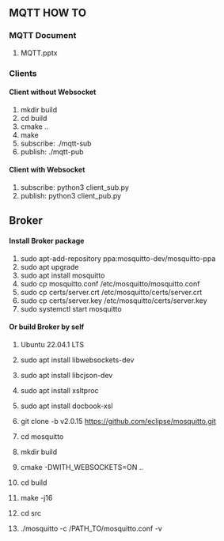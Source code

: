 ## MQTT HOW TO

### MQTT Document

1. MQTT.pptx

### Clients

#### Client without Websocket

1. mkdir build
2. cd build
3. cmake ..
4. make
5. subscribe:
    ./mqtt-sub
6. publish:
    ./mqtt-pub

#### Client with Websocket

1. subscribe:
    python3 client_sub.py
2. publish:
    python3 client_pub.py



## Broker

#### Install Broker package

1. sudo apt-add-repository ppa:mosquitto-dev/mosquitto-ppa
2. sudo apt upgrade
3. sudo apt install mosquitto
4. sudo cp mosquitto.conf /etc/mosquitto/mosquitto.conf
5. sudo cp certs/server.crt /etc/mosquitto/certs/server.crt
6. sudo cp certs/server.key /etc/mosquitto/certs/server.key
7. sudo systemctl start mosquitto

#### Or build Broker by self

1. Ubuntu 22.04.1 LTS

2. sudo apt install libwebsockets-dev

3. sudo apt install libcjson-dev

4. sudo apt install xsltproc

5. sudo apt install docbook-xsl

6. git clone -b v2.0.15 https://github.com/eclipse/mosquitto.git

7. cd mosquitto

8. mkdir build

9. cmake -DWITH_WEBSOCKETS=ON ..

10. cd build

11. make -j16

12. cd src

13. ./mosquitto -c /PATH_TO/mosquitto.conf  -v